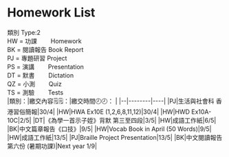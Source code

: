 # Homework List
類別 Type:2
<br/>HW = 功課　　 Homework
<br/>BK = 閱讀報告 Book Report
<br/>PJ = 專題研習 Project
<br/>PS = 演講　　 Presentation
<br/>DT = 默書　　 Dictation
<br/>QZ = 小測　　 Quiz
<br/>TS = 測驗　　 Tests
<br/>
|類別：|繳交內容🗒️🗒️：|繳交時間🕗🕗： |
|--|--------|----|
|PJ|生活與社會科 香港習俗簡報|30/4|
|HW|HWA Ex10E (1,2,6,8,11,12)|30/4|
|HW|HWD Ex10A-10C|2/5|
|DT|《為學一首示子姪》背默 第三至四段|3/5|
|HW|成語工作紙|6/5|
|BK|中文篇章報告《口技》|9/5|
|HW|Vocab Book in April (50 Words)|9/5|
|HW|成語工作紙|13/5|
|PJ|Braille Project Presentation|13/5|
|BK|中文閱讀報告 第六份 (暑期功課)|Next year 1/9|